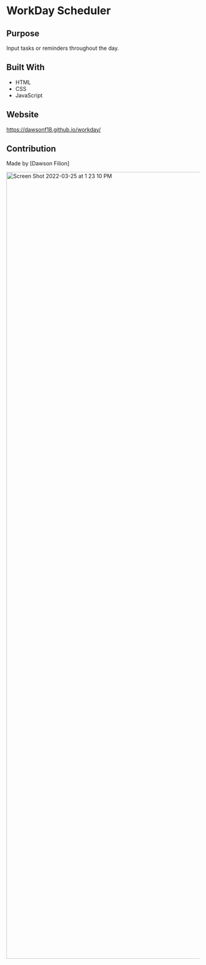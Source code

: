 # WorkDay Scheduler

## Purpose
Input tasks or reminders throughout the day.


## Built With
*  HTML
* CSS
* JavaScript


## Website
https://dawsonf18.github.io/workday/

## Contribution
Made by [Dawson Filion]

<img width="2048" alt="Screen Shot 2022-03-25 at 1 23 10 PM" src="https://user-images.githubusercontent.com/96786974/160170677-8f1d03a9-d4bc-4bfe-ba4c-86ba0914623b.png">
